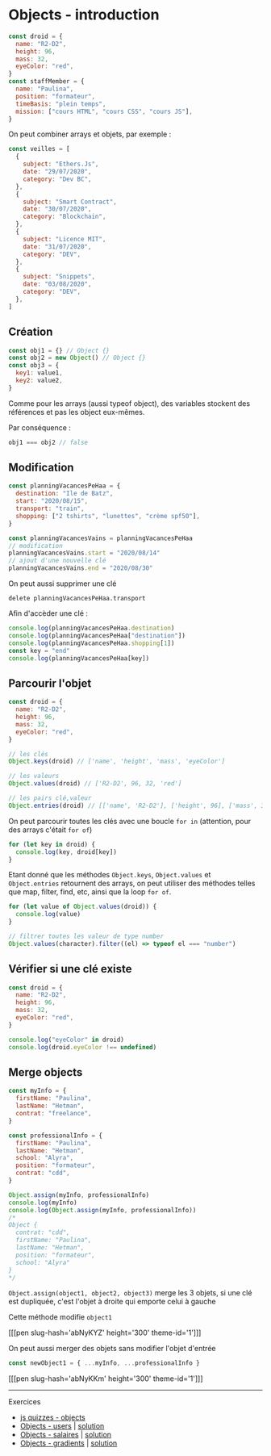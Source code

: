 # Objects - introduction

```javascript
const droid = {
  name: "R2-D2",
  height: 96,
  mass: 32,
  eyeColor: "red",
}
const staffMember = {
  name: "Paulina",
  position: "formateur",
  timeBasis: "plein temps",
  mission: ["cours HTML", "cours CSS", "cours JS"],
}
```

On peut combiner arrays et objets, par exemple :

```javascript
const veilles = [
  {
    subject: "Ethers.Js",
    date: "29/07/2020",
    category: "Dev BC",
  },
  {
    subject: "Smart Contract",
    date: "30/07/2020",
    category: "Blockchain",
  },
  {
    subject: "Licence MIT",
    date: "31/07/2020",
    category: "DEV",
  },
  {
    subject: "Snippets",
    date: "03/08/2020",
    category: "DEV",
  },
]
```

## Création

```javascript
const obj1 = {} // Object {}
const obj2 = new Object() // Object {}
const obj3 = {
  key1: value1,
  key2: value2,
}
```

Comme pour les arrays (aussi typeof object), des variables stockent des références et pas les object eux-mêmes.

Par conséquence :

```javascript
obj1 === obj2 // false
```

## Modification

```javascript
const planningVacancesPeHaa = {
  destination: "Ile de Batz",
  start: "2020/08/15",
  transport: "train",
  shopping: ["2 tshirts", "lunettes", "crème spf50"],
}

const planningVacancesVains = planningVacancesPeHaa
// modification
planningVacancesVains.start = "2020/08/14"
// ajout d'une nouvelle clé
planningVacancesVains.end = "2020/08/30"
```

On peut aussi supprimer une clé

```
delete planningVacancesPeHaa.transport
```

Afin d'accèder une clé :

```javascript
console.log(planningVacancesPeHaa.destination)
console.log(planningVacancesPeHaa["destination"])
console.log(planningVacancesPeHaa.shopping[1])
const key = "end"
console.log(planningVacancesPeHaa[key])
```

## Parcourir l'objet

```javascript
const droid = {
  name: "R2-D2",
  height: 96,
  mass: 32,
  eyeColor: "red",
}

// les clés
Object.keys(droid) // ['name', 'height', 'mass', 'eyeColor']

// les valeurs
Object.values(droid) // ['R2-D2', 96, 32, 'red']

// les pairs clé,valeur
Object.entries(droid) // [['name', 'R2-D2'], ['height', 96], ['mass', 32], ['eyeColor', 'red']]
```

On peut parcourir toutes les clés avec une boucle `for in` (attention, pour des arrays c'était `for of`)

```javascript
for (let key in droid) {
  console.log(key, droid[key])
}
```

Etant donné que les méthodes `Object.keys`, `Object.values` et `Object.entries` retournent des arrays, on peut utiliser des méthodes telles que map, filter, find, etc, ainsi que la loop `for of`.

```javascript
for (let value of Object.values(droid)) {
  console.log(value)
}
```

```javascript
// filtrer toutes les valeur de type number
Object.values(character).filter((el) => typeof el === "number")
```

## Vérifier si une clé existe

```javascript
const droid = {
  name: "R2-D2",
  height: 96,
  mass: 32,
  eyeColor: "red",
}

console.log("eyeColor" in droid)
console.log(droid.eyeColor !== undefined)
```

## Merge objects

```javascript
const myInfo = {
  firstName: "Paulina",
  lastName: "Hetman",
  contrat: "freelance",
}

const professionalInfo = {
  firstName: "Paulina",
  lastName: "Hetman",
  school: "Alyra",
  position: "formateur",
  contrat: "cdd",
}

Object.assign(myInfo, professionalInfo)
console.log(myInfo)
console.log(Object.assign(myInfo, professionalInfo))
/*
Object {
  contrat: "cdd",
  firstName: "Paulina",
  lastName: "Hetman",
  position: "formateur",
  school: "Alyra"
}
*/
```

`Object.assign(object1, object2, object3)` merge les 3 objets, si une clé est dupliquée, c'est l'objet à droite qui emporte celui à gauche

Cette méthode modifie `object1`

[[[pen slug-hash='abNyKYZ' height='300' theme-id='1']]]

On peut aussi merger des objets sans modifier l'objet d'entrée

```javascript
const newObject1 = { ...myInfo, ...professionalInfo }
```

[[[pen slug-hash='abNyKKm' height='300' theme-id='1']]]

---

Exercices

- [js quizzes - objects](https://javascript-quizzes.netlify.app/objects)
- [Objects - users](https://codepen.io/alyra/pen/eYJyLVO) | [solution](https://codepen.io/alyra/pen/8ad56700fd9e9113ff24b255810110e8)
- [Objects - salaires](https://codepen.io/alyra/pen/qBbpKxY) | [solution](https://codepen.io/alyra/pen/c16eda6bac531e22021319550cd176d5)
- [Objects - gradients](https://codepen.io/alyra/pen/wvMNgzG) | [solution](https://codepen.io/alyra/pen/4937a3f2174d6efa0ca82609cadbb893)
